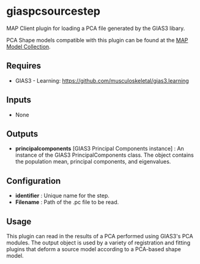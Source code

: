 giaspcsourcestep
================
MAP Client plugin for loading a PCA file generated by the GIAS3 libary.

PCA Shape models compatible with this plugin can be found at the [MAP Model Collection](https://github.com/juzhang/MAP-Model-Collection).

Requires
--------
- GIAS3 - Learning: https://github.com/musculoskeletal/gias3.learning

Inputs
------
- None

Outputs
-------
- **principalcomponents** [GIAS3 Principal Components instance] : An instance of the GIAS3 PrincipalComponents class. The object contains the population mean, principal components, and eigenvalues.

Configuration
-------------
- **identifier** : Unique name for the step.
- **Filename** : Path of the .pc file to be read.

Usage
-----
This plugin can read in the results of a PCA performed using GIAS3's PCA modules.
The output object is used by a variety of registration and fitting plugins that deform a source model according to a PCA-based shape model.